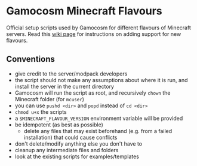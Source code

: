 # Gamocosm Minecraft Flavours
Official setup scripts used by Gamocosm for different flavours of Minecraft servers.
Read this [wiki page][1] for instructions on adding support for new flavours.

## Conventions
- give credit to the server/modpack developers
- the script should not make any assumptions about where it is run, and install the server in the current directory
- Gamocosm will run the script as root, and recursively `chown` the Minecraft folder (for `mcuser`)
- you can use `pushd <dir>` and `popd` instead of `cd <dir>`
- `chmod u+x` the scripts
- a `$MINECRAFT_FLAVOUR_VERSION` environment variable will be provided
- be idempotent (as best as possible)
	- delete any files that may exist beforehand (e.g. from a failed installation) that could cause conflicts
- don't delete/modify anything else you don't have to
- cleanup any intermediate files and folders
- look at the existing scripts for examples/templates

[1]: https://github.com/Gamocosm/Gamocosm/wiki/Installing-different-versions-of-Minecraft
